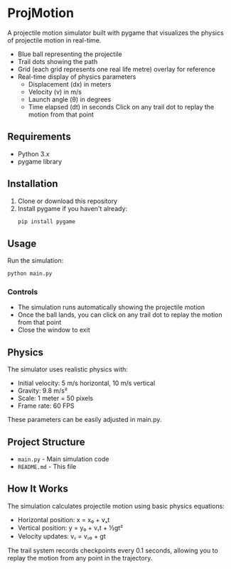 # ProjMotion

A projectile motion simulator built with pygame that visualizes the physics of projectile motion in real-time.

  - Blue ball representing the projectile
  - Trail dots showing the path
  - Grid (each grid represents one real life metre) overlay for reference
  - Real-time display of physics parameters
    - Displacement (dx) in meters
    - Velocity (v) in m/s
    - Launch angle (θ) in degrees
    - Time elapsed (dt) in seconds
Click on any trail dot to replay the motion from that point

## Requirements

- Python 3.x
- pygame library

## Installation

1. Clone or download this repository
2. Install pygame if you haven't already:
   ```bash
   pip install pygame
   ```

## Usage

Run the simulation:
```bash
python main.py
```

### Controls

- The simulation runs automatically showing the projectile motion
- Once the ball lands, you can click on any trail dot to replay the motion from that point
- Close the window to exit

## Physics

The simulator uses realistic physics with:
- Initial velocity: 5 m/s horizontal, 10 m/s vertical
- Gravity: 9.8 m/s²
- Scale: 1 meter = 50 pixels
- Frame rate: 60 FPS

These parameters can be easily adjusted in main.py.

## Project Structure

- `main.py` - Main simulation code
- `README.md` - This file

## How It Works

The simulation calculates projectile motion using basic physics equations:
- Horizontal position: x = x₀ + vₓt
- Vertical position: y = y₀ + vᵧt + ½gt²
- Velocity updates: vᵧ = vᵧ₀ + gt

The trail system records checkpoints every 0.1 seconds, allowing you to replay the motion from any point in the trajectory.
